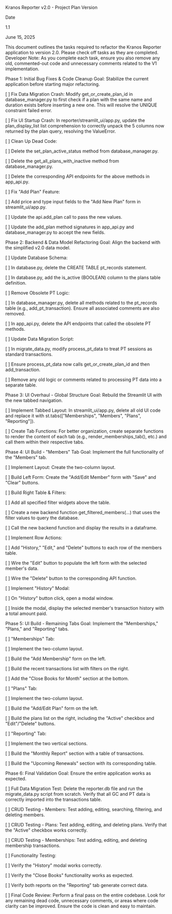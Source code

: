 Kranos Reporter v2.0 - Project Plan
Version

Date

1.1

June 15, 2025

This document outlines the tasks required to refactor the Kranos Reporter application to version 2.0. Please check off tasks as they are completed. Developer Note: As you complete each task, ensure you also remove any old, commented-out code and unnecessary comments related to the V1 implementation.

Phase 1: Initial Bug Fixes & Code Cleanup
Goal: Stabilize the current application before starting major refactoring.

[ ] Fix Data Migration Crash: Modify get_or_create_plan_id in database_manager.py to first check if a plan with the same name and duration exists before inserting a new one. This will resolve the UNIQUE constraint failed error.

[ ] Fix UI Startup Crash: In reporter/streamlit_ui/app.py, update the plan_display_list list comprehension to correctly unpack the 5 columns now returned by the plan query, resolving the ValueError.

[ ] Clean Up Dead Code:

[ ] Delete the set_plan_active_status method from database_manager.py.

[ ] Delete the get_all_plans_with_inactive method from database_manager.py.

[ ] Delete the corresponding API endpoints for the above methods in app_api.py.

[ ] Fix "Add Plan" Feature:

[ ] Add price and type input fields to the "Add New Plan" form in streamlit_ui/app.py.

[ ] Update the api.add_plan call to pass the new values.

[ ] Update the add_plan method signatures in app_api.py and database_manager.py to accept the new fields.

Phase 2: Backend & Data Model Refactoring
Goal: Align the backend with the simplified v2.0 data model.

[ ] Update Database Schema:

[ ] In database.py, delete the CREATE TABLE pt_records statement.

[ ] In database.py, add the is_active (BOOLEAN) column to the plans table definition.

[ ] Remove Obsolete PT Logic:

[ ] In database_manager.py, delete all methods related to the pt_records table (e.g., add_pt_transaction). Ensure all associated comments are also removed.

[ ] In app_api.py, delete the API endpoints that called the obsolete PT methods.

[ ] Update Data Migration Script:

[ ] In migrate_data.py, modify process_pt_data to treat PT sessions as standard transactions.

[ ] Ensure process_pt_data now calls get_or_create_plan_id and then add_transaction.

[ ] Remove any old logic or comments related to processing PT data into a separate table.

Phase 3: UI Overhaul - Global Structure
Goal: Rebuild the Streamlit UI with the new tabbed navigation.

[ ] Implement Tabbed Layout: In streamlit_ui/app.py, delete all old UI code and replace it with st.tabs(["Memberships", "Members", "Plans", "Reporting"]).

[ ] Create Tab Functions: For better organization, create separate functions to render the content of each tab (e.g., render_memberships_tab(), etc.) and call them within their respective tabs.

Phase 4: UI Build - "Members" Tab
Goal: Implement the full functionality of the "Members" tab.

[ ] Implement Layout: Create the two-column layout.

[ ] Build Left Form: Create the "Add/Edit Member" form with "Save" and "Clear" buttons.

[ ] Build Right Table & Filters:

[ ] Add all specified filter widgets above the table.

[ ] Create a new backend function get_filtered_members(...) that uses the filter values to query the database.

[ ] Call the new backend function and display the results in a dataframe.

[ ] Implement Row Actions:

[ ] Add "History," "Edit," and "Delete" buttons to each row of the members table.

[ ] Wire the "Edit" button to populate the left form with the selected member's data.

[ ] Wire the "Delete" button to the corresponding API function.

[ ] Implement "History" Modal:

[ ] On "History" button click, open a modal window.

[ ] Inside the modal, display the selected member's transaction history with a total amount paid.

Phase 5: UI Build - Remaining Tabs
Goal: Implement the "Memberships," "Plans," and "Reporting" tabs.

[ ] "Memberships" Tab:

[ ] Implement the two-column layout.

[ ] Build the "Add Membership" form on the left.

[ ] Build the recent transactions list with filters on the right.

[ ] Add the "Close Books for Month" section at the bottom.

[ ] "Plans" Tab:

[ ] Implement the two-column layout.

[ ] Build the "Add/Edit Plan" form on the left.

[ ] Build the plans list on the right, including the "Active" checkbox and "Edit"/"Delete" buttons.

[ ] "Reporting" Tab:

[ ] Implement the two vertical sections.

[ ] Build the "Monthly Report" section with a table of transactions.

[ ] Build the "Upcoming Renewals" section with its corresponding table.

Phase 6: Final Validation
Goal: Ensure the entire application works as expected.

[ ] Full Data Migration Test: Delete the reporter.db file and run the migrate_data.py script from scratch. Verify that all GC and PT data is correctly imported into the transactions table.

[ ] CRUD Testing - Members: Test adding, editing, searching, filtering, and deleting members.

[ ] CRUD Testing - Plans: Test adding, editing, and deleting plans. Verify that the "Active" checkbox works correctly.

[ ] CRUD Testing - Memberships: Test adding, editing, and deleting membership transactions.

[ ] Functionality Testing:

[ ] Verify the "History" modal works correctly.

[ ] Verify the "Close Books" functionality works as expected.

[ ] Verify both reports on the "Reporting" tab generate correct data.

[ ] Final Code Review: Perform a final pass on the entire codebase. Look for any remaining dead code, unnecessary comments, or areas where code clarity can be improved. Ensure the code is clean and easy to maintain.